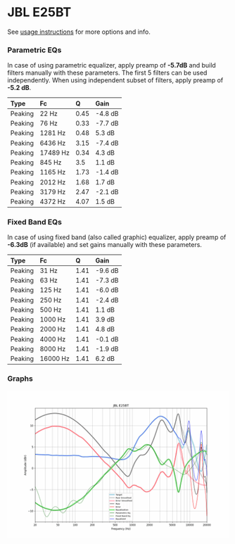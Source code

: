 # JBL E25BT
See [usage instructions](https://github.com/jaakkopasanen/AutoEq#usage) for more options and info.

### Parametric EQs
In case of using parametric equalizer, apply preamp of **-5.7dB** and build filters manually
with these parameters. The first 5 filters can be used independently.
When using independent subset of filters, apply preamp of **-5.2 dB**.

| Type    | Fc       |    Q | Gain    |
|:--------|:---------|:-----|:--------|
| Peaking | 22 Hz    | 0.45 | -4.8 dB |
| Peaking | 76 Hz    | 0.33 | -7.7 dB |
| Peaking | 1281 Hz  | 0.48 | 5.3 dB  |
| Peaking | 6436 Hz  | 3.15 | -7.4 dB |
| Peaking | 17489 Hz | 0.34 | 4.3 dB  |
| Peaking | 845 Hz   | 3.5  | 1.1 dB  |
| Peaking | 1165 Hz  | 1.73 | -1.4 dB |
| Peaking | 2012 Hz  | 1.68 | 1.7 dB  |
| Peaking | 3179 Hz  | 2.47 | -2.1 dB |
| Peaking | 4372 Hz  | 4.07 | 1.5 dB  |

### Fixed Band EQs
In case of using fixed band (also called graphic) equalizer, apply preamp of **-6.3dB**
(if available) and set gains manually with these parameters.

| Type    | Fc       |    Q | Gain    |
|:--------|:---------|:-----|:--------|
| Peaking | 31 Hz    | 1.41 | -9.6 dB |
| Peaking | 63 Hz    | 1.41 | -7.3 dB |
| Peaking | 125 Hz   | 1.41 | -6.0 dB |
| Peaking | 250 Hz   | 1.41 | -2.4 dB |
| Peaking | 500 Hz   | 1.41 | 1.1 dB  |
| Peaking | 1000 Hz  | 1.41 | 3.9 dB  |
| Peaking | 2000 Hz  | 1.41 | 4.8 dB  |
| Peaking | 4000 Hz  | 1.41 | -0.1 dB |
| Peaking | 8000 Hz  | 1.41 | -1.9 dB |
| Peaking | 16000 Hz | 1.41 | 6.2 dB  |

### Graphs
![](./JBL%20E25BT.png)